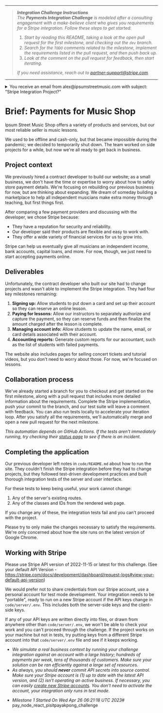 _____
> **_Integration Challenge Instructions_** <br />
>_The **Payments Integration Challenge** is modeled after a consulting engagement with a make-believe client who gives you requirements for a Stripe integration.  Follow these steps to get started:_
> 1. _Start by reading this README, taking a look at the open pull request for the first milestone, and checking out the `dev` branch._
> 2. _Search for the `TODO` comments related to the milestone, implement the requirements listed in the pull request, and then push back up._
> 3. _Look at the comment on the pull request for feedback, then start iterating._
>
> _If you need assistance, reach out to partner-support@stripe.com._
___

<details> 
  <summary>You receive an email from alex@ipsumstreetmusic.com with subject: "Stripe Integration Project?" </summary>
  
  <br />
  
  Hello!  
  
  I'm the owner of the Ipsum Street Music Shop.  My small team and I need a developer to add a Stripe integration to our website so I can start accepting payments online.  If you can help us, please see the attached project brief for more info about our implementation needs.
  
  Thank you,
  
  Alex

</details>

# Brief: Payments for Music Shop

Ipsum Street Music Shop offers a variety of products and services, but our most reliable seller is music lessons.

We used to be offline and cash-only, but that became impossible during the pandemic; we decided to temporarily shut down.  The team worked on side projects for a while, but now we're all ready to get back in business.

## Project context

We previously hired a contract developer to build our website; as a small business, we don't have the time or expertise to worry about how to safely store payment details.  We're focusing on rebuilding our previous business for now, but are thinking about expanding.  We dream of someday building a marketplace to help all independent musicians make extra money through teaching, but first things first.

After comparing a few payment providers and discussing with the developer, we chose Stripe because:

- They have a reputation for security and reliability.
- Our developer said their products are flexible and easy to work with.
- They offer a wide variety of financial services for us to grow into.

Stripe can help us eventually give all musicians an independent income, bank accounts, capital loans, and more.  For now, though, we just need to start accepting payments online.

## Deliverables

Unfortunately, the contract developer who built our site had to change projects and wasn't able to implement the Stripe integration.  They had four key milestones remaining:

1. **Signing up:** Allow students to put down a card and set up their account so they can reserve an online lesson.
2. **Paying for lessons:** Allow our instructors to separately authorize and capture the payment, so they can reserve funds and then finalize the amount charged after the lesson is complete.
3. **Managing account info:** Allow students to update the name, email, or card details associated with their account.
4. **Accounting reports:** Generate custom reports for our accountant, such as the list of students with failed payments.

The website also includes pages for selling concert tickets and tutorial videos, but you don't need to worry about those.  For now, we're focused on lessons.

## Collaboration process

We've already started a branch for you to checkout and get started on the first milestone, along with a pull request that includes more detailed information about the requirements.  Complete the Stripe implementation, push your commit to the branch, and our test suite will leave a comment with feedback.  You can also run tests locally to accelerate your iteration loop.  After you satisfy all the requirements, we'll automatically merge and open a new pull request for the next milestone.

_This automation depends on GitHub Actions.  If the tests aren't immediately running, try checking their [status page](https://www.githubstatus.com/) to see if there is an incident._

## Completing the application 

Our previous developer left notes in `code/README.md` about how to run the site.  They couldn't finish the Stripe integration before they had to change projects, but they followed test-driven development practices and built thorough integration tests of the server and user interface.  

For these tests to keep being useful, your work cannot change:
1. Any of the server's existing routes.
2. Any of the classes and IDs from the rendered web page.

If you change any of these, the integration tests fail and you can't proceed with the project.  

Please try to only make the changes necessary to satisfy the requirements.  We're only concerned about how the site runs on the latest version of Google Chrome.  

## Working with Stripe

Please use Stripe API version of 2022-11-15 or latest for this challenge. (See your default API Version - https://stripe.com/docs/development/dashboard/request-logs#view-your-default-api-version)

We would prefer not to share credentials from our Stripe account, use a personal account for test mode development.  Your integration needs to be "portable", ready to run on a new Stripe account if the API keys change in `code/server/.env`.  This includes both the server-side keys and the client-side keys.  

If any of your API keys are written directly into files, or drawn from anywhere other than `code/server/.env`, we won't be able to check your work and you can't proceed through the challenge.  If the project works on your machine but not in tests, try putting keys from a different Stripe account into that `code/server/.env` file and see if it keeps working.

 * _We simulate a real business context by running your challenge integration against an account with a large history; hundreds of payments per week, tens of thousands of customers.  Make sure your solution can be ran efficiently against a large set of resources._
 * _As always, you should **never** commit API secrets into source control. Make sure your Stripe account is (1) up to date with the latest API version, and (2) isn't operating an active business.  If necessary, you can easily [create new Stripe accounts](https://stripe.com/docs/multiple-accounts).  You don't need to activate the account, your integration only runs in test mode._

 - _Milestone 1 Started On Wed Apr 26 06:21:18 UTC 2023_# pay_node_react_pisitpayakpong_challenge
